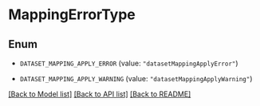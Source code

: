 # MappingErrorType

## Enum


* `DATASET_MAPPING_APPLY_ERROR` (value: `"datasetMappingApplyError"`)

* `DATASET_MAPPING_APPLY_WARNING` (value: `"datasetMappingApplyWarning"`)


[[Back to Model list]](../README.md#documentation-for-models) [[Back to API list]](../README.md#documentation-for-api-endpoints) [[Back to README]](../README.md)


